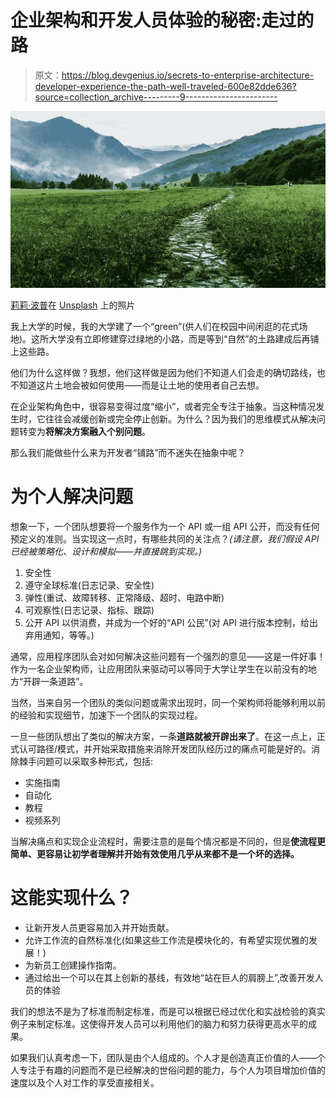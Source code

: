 # 企业架构和开发人员体验的秘密:走过的路

> 原文：<https://blog.devgenius.io/secrets-to-enterprise-architecture-developer-experience-the-path-well-traveled-600e82dde636?source=collection_archive---------9----------------------->

![](img/b0cca10596a7a49808b22cd1b76318ad.png)

[莉莉·波普](https://unsplash.com/@lili_popper?utm_source=medium&utm_medium=referral)在 [Unsplash](https://unsplash.com?utm_source=medium&utm_medium=referral) 上的照片

我上大学的时候，我的大学建了一个“green”(供人们在校园中间闲逛的花式场地)。这所大学没有立即修建穿过绿地的小路，而是等到“自然”的土路建成后再铺上这些路。

他们为什么这样做？我想，他们这样做是因为他们不知道人们会走的确切路线，也不知道这片土地会被如何使用——而是让土地的使用者自己去想。

在企业架构角色中，很容易变得过度“缩小”，或者完全专注于抽象。当这种情况发生时，它往往会减缓创新或完全停止创新。为什么？因为我们的思维模式从解决问题转变为**将解决方案融入个别问题**。

那么我们能做些什么来为开发者“铺路”而不迷失在抽象中呢？

# 为个人解决问题

想象一下，一个团队想要将一个服务作为一个 API 或一组 API 公开，而没有任何预定义的准则。当实现这一点时，有哪些共同的关注点？*(请注意，我们假设 API 已经被策略化、设计和模拟——并直接跳到实现。)*

1.  安全性
2.  遵守全球标准(日志记录、安全性)
3.  弹性(重试、故障转移、正常降级、超时、电路中断)
4.  可观察性(日志记录、指标、跟踪)
5.  公开 API 以供消费，并成为一个好的“API 公民”(对 API 进行版本控制，给出弃用通知，等等。)

通常，应用程序团队会对如何解决这些问题有一个强烈的意见——这是一件好事！作为一名企业架构师，让应用团队来驱动可以等同于大学让学生在以前没有的地方“开辟一条道路”。

当然，当来自另一个团队的类似问题或需求出现时，同一个架构师将能够利用以前的经验和实现细节，加速下一个团队的实现过程。

一旦一些团队想出了类似的解决方案，一条**道路就被开辟出来了**。在这一点上，正式认可路径/模式，并开始采取措施来消除开发团队经历过的痛点可能是好的。消除棘手问题可以采取多种形式，包括:

*   实施指南
*   自动化
*   教程
*   视频系列

当解决痛点和实现企业流程时，需要注意的是每个情况都是不同的，但是**使流程更简单、更容易让初学者理解并开始有效使用几乎从来都不是一个坏的选择。**

# 这能实现什么？

*   让新开发人员更容易加入并开始贡献。
*   允许工作流的自然标准化(如果这些工作流是模块化的，有希望实现优雅的发展！)
*   为新员工创建操作指南。
*   通过给出一个可以在其上创新的基线，有效地“站在巨人的肩膀上”,改善开发人员的体验

我们的想法不是为了标准而制定标准，而是可以根据已经过优化和实战检验的真实例子来制定标准。这使得开发人员可以利用他们的脑力和努力获得更高水平的成果。

如果我们认真考虑一下，团队是由个人组成的。个人才是创造真正价值的人——个人专注于有趣的问题而不是已经解决的世俗问题的能力，与个人为项目增加价值的速度以及个人对工作的享受直接相关。
